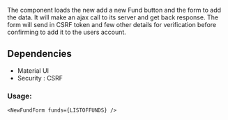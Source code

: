 The component loads the new add a new Fund button and the form to add the data.
It will make an ajax call to its server and get back response. The form will send in CSRF token and few other details for verification before confirming to add it to the users account.

## Dependencies
  - Material UI
  - Security : CSRF

### Usage:

```<NewFundForm funds={LISTOFFUNDS} /> ```
